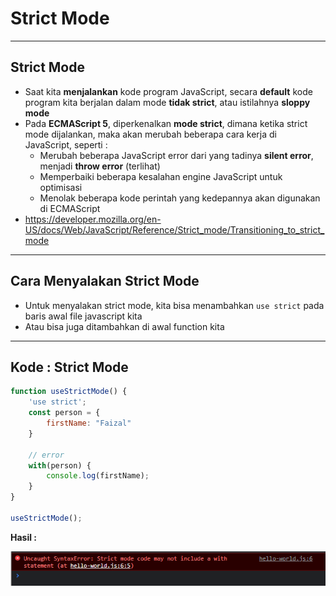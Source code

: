 # Strict Mode

---

## Strict Mode

- Saat kita **menjalankan** kode program JavaScript, secara **default** kode program kita berjalan dalam mode **tidak strict**, atau istilahnya **sloppy mode**
- Pada **ECMAScript 5**, diperkenalkan **mode strict**, dimana ketika strict mode dijalankan, maka akan merubah beberapa cara kerja di JavaScript, seperti :
    - Merubah beberapa JavaScript error dari yang tadinya **silent error**, menjadi **throw error** (terlihat)
    - Memperbaiki beberapa kesalahan engine JavaScript untuk optimisasi
    - Menolak beberapa kode perintah yang kedepannya akan digunakan di ECMAScript
- https://developer.mozilla.org/en-US/docs/Web/JavaScript/Reference/Strict_mode/Transitioning_to_strict_mode

---

## Cara Menyalakan Strict Mode

- Untuk menyalakan strict mode, kita bisa menambahkan `use strict` pada baris awal file javascript kita
- Atau bisa juga ditambahkan di awal function kita

---

## Kode : Strict Mode

```js
function useStrictMode() {
    'use strict';
    const person = {
        firstName: "Faizal"
    }

    // error
    with(person) {
        console.log(firstName);
    }
}

useStrictMode();
```

**Hasil :**

![1](../assets/img/56/1.PNG)